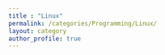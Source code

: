 ```yaml
---
title : "Linux"
permalink: /categories/Programming/Linux/
layout: category
author_profile: true
---
```

